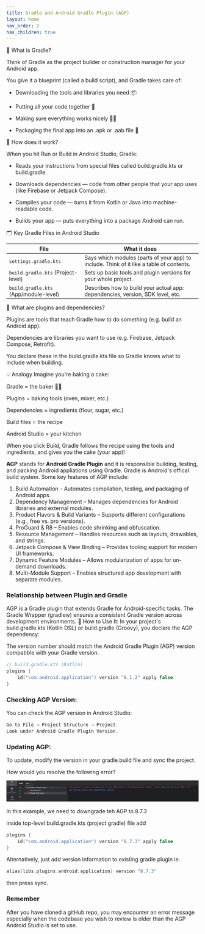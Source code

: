 ```yaml
---
title: Gradle and Android Gradle Plugin (AGP)
layout: home
nav_order: 2
has_children: true
---
```


🚧 What is Gradle?

Think of Gradle as the project builder or construction manager for your Android app.

You give it a blueprint (called a build script), and Gradle takes care of:

- Downloading the tools and libraries you need 📦

- Putting all your code together 🧩

- Making sure everything works nicely 👷‍♂️

- Packaging the final app into an .apk or .aab file 📱

🧱 How does it work?

When you hit Run or Build in Android Studio, Gradle:

- Reads your instructions from special files called build.gradle.kts or build.gradle.

- Downloads dependencies — code from other people that your app uses (like Firebase or Jetpack Compose).

- Compiles your code — turns it from Kotlin or Java into machine-readable code.

- Builds your app — puts everything into a package Android can run.

🗂️ Key Gradle Files in Android Studio

| File                                  | What it does                                                                             |
| ------------------------------------- | ---------------------------------------------------------------------------------------- |
| `settings.gradle.kts`                 | Says which modules (parts of your app) to include. Think of it like a table of contents. |
| `build.gradle.kts` (Project-level)    | Sets up basic tools and plugin versions for your whole project.                          |
| `build.gradle.kts` (App/module-level) | Describes how to build your actual app: dependencies, version, SDK level, etc.           |


🧩 What are plugins and dependencies?

Plugins are tools that teach Gradle how to do something (e.g. build an Android app).

Dependencies are libraries you want to use (e.g. Firebase, Jetpack Compose, Retrofit).

You declare these in the build.gradle.kts file so Gradle knows what to include when building.

💡 Analogy
Imagine you're baking a cake:

Gradle = the baker 🧑‍🍳

Plugins = baking tools (oven, mixer, etc.)

Dependencies = ingredients (flour, sugar, etc.)

Build files = the recipe

Android Studio = your kitchen

When you click Build, Gradle follows the recipe using the tools and ingredients, and gives you the cake (your app)!



**AGP** stands for **Android Gradle Plugin** and it is responsible building, testing, and packing
Android appliations using Gradle. Gradle is Android's offical build system. Some key features of AGP include:
1. Build Automation – Automates compilation, testing, and packaging of Android apps.
2. Dependency Management – Manages dependencies for Android libraries and external modules.
3. Product Flavors & Build Variants – Supports different configurations (e.g., free vs. pro versions).
4. ProGuard & R8 – Enables code shrinking and obfuscation.
5. Resource Management – Handles resources such as layouts, drawables, and strings.
6. Jetpack Compose & View Binding – Provides tooling support for modern UI frameworks.
7. Dynamic Feature Modules – Allows modularization of apps for on-demand downloads.
8. Multi-Module Support – Enables structured app development with separate modules.

### Relationship between Plugin and Gradle
AGP is a Gradle plugin that extends Gradle for Android-specific tasks.
The Gradle Wrapper (gradlew) ensures a consistent Gradle version across development environments.
🔹 How to Use It:
In your project's build.gradle.kts (Kotlin DSL) or build.gradle (Groovy), you declare the AGP dependency:

The version number should match the Android Gradle Plugin (AGP) version compatible with your Gradle version.

```kotlin
// build.gradle.kts (Kotlin)
plugins {
    id("com.android.application") version "8.1.2" apply false
}
```

### Checking AGP Version:
You can check the AGP version in Android Studio:

```kotlin
Go to File → Project Structure → Project
Look under Android Gradle Plugin Version.
```
### Updating AGP:
To update, modify the version in your gradle.build file and sync the project.

How would you resolve the following error?

![Incompatiable AGP](img/incompatiable_agp.png)

In this example, we need to downgrade teh AGP to 8.7.3

inside top-level build.gradle.kts (project gradle) file add
```kotlin
plugins {
    id("com.android.application") version "8.7.3" apply false
}
```

Alternatively, just add version information to existing gradle plugin
ie. 
```kotlin
alias(libs.plugins.android.application) version "8.7.3"
```

then press sync.

### Remember

After you have cloned a gitHub repo, you may encounter an error message especially when the
codebase you wish to review is older than the AGP Android Studio is set to use.



